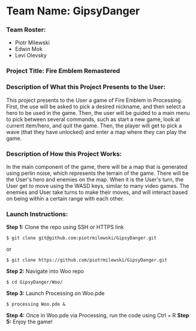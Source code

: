 # Team Name: GipsyDanger

### Team Roster: 
* Piotr Milewski
* Edwin Mok
* Levi Olevsky

### Project Title: Fire Emblem Remastered

### Description of What this Project Presents to the User:
This project presents to the User a game of Fire Emblem in Processing. First, the use will be asked to pick a desired nickname, and then select a hero to be used in the game. Then, the user will be guided to a main menu to pick between several commands, such as start a new game, look at current item/hero, and quit the game. Then, the player will get to pick a wave (that they have unlocked) and enter a map where they can play the game.

### Description of How this Project Works:
In the main component of the game, there will be a map that is generated using perlin noise, which represents the terrain of the game. There will be the User's hero and enemies on the map. When it is the User's turn, the User get to move using the WASD keys, similar to many video games. The enemies and User take turns to make their moves, and will interact based on being within a certain range with each other.

### Launch Instructions:
**Step 1:** Clone the repo using SSH or HTTPS link
```
$ git clone git@github.com:piotrmilewski/GipsyDanger.git
```
or 
```
$ git clone https://github.com/piotrmilewski/GipsyDanger.git
```
**Step 2:** Navigate into Woo repo
```
$ cd GipsyDanger/Woo/
```
**Step 3:** Launch Processing on Woo.pde
```
$ processing Woo.pde &
```
**Step 4:** Once in Woo.pde via Processing, run the code using Ctrl + R
**Step 5:** Enjoy the game!
